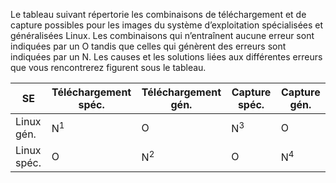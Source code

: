 Le tableau suivant répertorie les combinaisons de téléchargement et de capture possibles pour les images du système d’exploitation spécialisées et généralisées Linux. Les combinaisons qui n’entraînent aucune erreur sont indiquées par un O tandis que celles qui génèrent des erreurs sont indiquées par un N. Les causes et les solutions liées aux différentes erreurs que vous rencontrerez figurent sous le tableau.

| SE | Téléchargement spéc. | Téléchargement gén. | Capture spéc. | Capture gén. |
|---------------|--------------|-------------|---------------|--------------|
| Linux gén. | N<sup>1</sup> | O | N<sup>3</sup> | O |
| Linux spéc. | O | N<sup>2</sup> | O | N<sup>4</sup> |
